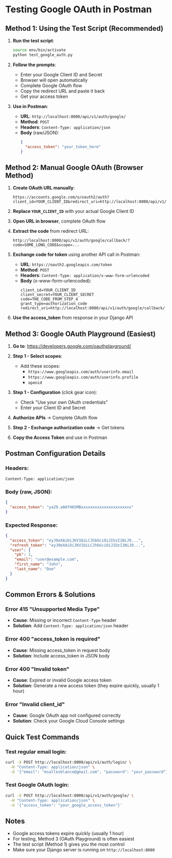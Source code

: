 # Testing Google OAuth in Postman

## Method 1: Using the Test Script (Recommended)

1. **Run the test script**:

   ```bash
   source env/bin/activate
   python test_google_auth.py
   ```

2. **Follow the prompts**:

   - Enter your Google Client ID and Secret
   - Browser will open automatically
   - Complete Google OAuth flow
   - Copy the redirect URL and paste it back
   - Get your access token

3. **Use in Postman**:
   - **URL**: `http://localhost:8000/api/v1/auth/google/`
   - **Method**: `POST`
   - **Headers**: `Content-Type: application/json`
   - **Body** (raw/JSON):
     ```json
     {
       "access_token": "your_token_here"
     }
     ```

## Method 2: Manual Google OAuth (Browser Method)

1. **Create OAuth URL manually**:

   ```
   https://accounts.google.com/o/oauth2/auth?client_id=YOUR_CLIENT_ID&redirect_uri=http://localhost:8000/api/v1/auth/google/callback/&scope=openid%20email%20profile&response_type=code&access_type=online
   ```

2. **Replace `YOUR_CLIENT_ID`** with your actual Google Client ID

3. **Open URL in browser**, complete OAuth flow

4. **Extract the code** from redirect URL:

   ```
   http://localhost:8000/api/v1/auth/google/callback/?code=SOME_LONG_CODE&scope=...
   ```

5. **Exchange code for token** using another API call in Postman:

   - **URL**: `https://oauth2.googleapis.com/token`
   - **Method**: `POST`
   - **Headers**: `Content-Type: application/x-www-form-urlencoded`
   - **Body** (x-www-form-urlencoded):
     ```
     client_id=YOUR_CLIENT_ID
     client_secret=YOUR_CLIENT_SECRET
     code=THE_CODE_FROM_STEP_4
     grant_type=authorization_code
     redirect_uri=http://localhost:8000/api/v1/auth/google/callback/
     ```

6. **Use the access_token** from response in your Django API

## Method 3: Google OAuth Playground (Easiest)

1. **Go to**: https://developers.google.com/oauthplayground/

2. **Step 1 - Select scopes**:

   - Add these scopes:
     - `https://www.googleapis.com/auth/userinfo.email`
     - `https://www.googleapis.com/auth/userinfo.profile`
     - `openid`

3. **Step 1 - Configuration** (click gear icon):

   - Check "Use your own OAuth credentials"
   - Enter your Client ID and Secret

4. **Authorize APIs** → Complete OAuth flow

5. **Step 2 - Exchange authorization code** → Get tokens

6. **Copy the Access Token** and use in Postman

## Postman Configuration Details

### Headers:

```
Content-Type: application/json
```

### Body (raw, JSON):

```json
{
  "access_token": "ya29.a0AfH6SMBxxxxxxxxxxxxxxxxxxxxxx"
}
```

### Expected Response:

```json
{
  "access_token": "eyJ0eXAiOiJKV1QiLCJhbGciOiJIUzI1NiJ9...",
  "refresh_token": "eyJ0eXAiOiJKV1QiLCJhbGciOiJIUzI1NiJ9...",
  "user": {
    "pk": 1,
    "email": "user@example.com",
    "first_name": "John",
    "last_name": "Doe"
  }
}
```

## Common Errors & Solutions

### Error 415 "Unsupported Media Type"

- **Cause**: Missing or incorrect `Content-Type` header
- **Solution**: Add `Content-Type: application/json` header

### Error 400 "access_token is required"

- **Cause**: Missing access_token in request body
- **Solution**: Include access_token in JSON body

### Error 400 "Invalid token"

- **Cause**: Expired or invalid Google access token
- **Solution**: Generate a new access token (they expire quickly, usually 1 hour)

### Error "Invalid client_id"

- **Cause**: Google OAuth app not configured correctly
- **Solution**: Check your Google Cloud Console settings

## Quick Test Commands

### Test regular email login:

```bash
curl -X POST http://localhost:8000/api/v1/auth/login/ \
  -H "Content-Type: application/json" \
  -d '{"email": "msallesblanco@gmail.com", "password": "your_password"}'
```

### Test Google OAuth login:

```bash
curl -X POST http://localhost:8000/api/v1/auth/google/ \
  -H "Content-Type: application/json" \
  -d '{"access_token": "your_google_access_token"}'
```

## Notes

- Google access tokens expire quickly (usually 1 hour)
- For testing, Method 3 (OAuth Playground) is often easiest
- The test script (Method 1) gives you the most control
- Make sure your Django server is running on `http://localhost:8000`
